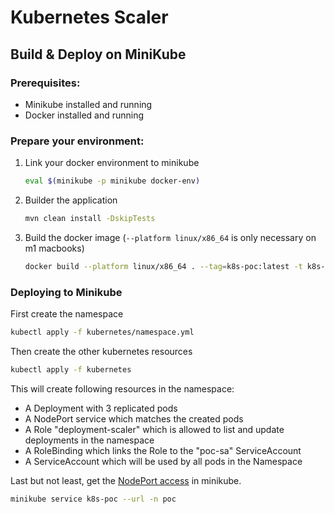 # Kubernetes Scaler

## Build & Deploy on MiniKube

### Prerequisites:

- Minikube installed and running
- Docker installed and running

### Prepare your environment:

1. Link your docker environment to minikube
   ```bash
   eval $(minikube -p minikube docker-env)
   ```

2. Builder the application
   ```bash
   mvn clean install -DskipTests
   ```

3. Build the docker image (`--platform linux/x86_64` is only necessary on m1 macbooks)
   ```bash
   docker build --platform linux/x86_64 . --tag=k8s-poc:latest -t k8s-poc
   ```

### Deploying to Minikube

First create the namespace

```bash
kubectl apply -f kubernetes/namespace.yml
```

Then create the other kubernetes resources

```bash
kubectl apply -f kubernetes
```  

This will create following resources in the namespace:

- A Deployment with 3 replicated pods
- A NodePort service which matches the created pods
- A Role "deployment-scaler" which is allowed to list and update deployments in the namespace
- A RoleBinding which links the Role to the "poc-sa" ServiceAccount
- A ServiceAccount which will be used by all pods in the Namespace

Last but not least, get the [NodePort access](https://minikube.sigs.k8s.io/docs/handbook/accessing/#nodeport-access) in
minikube.

```bash
minikube service k8s-poc --url -n poc
```
